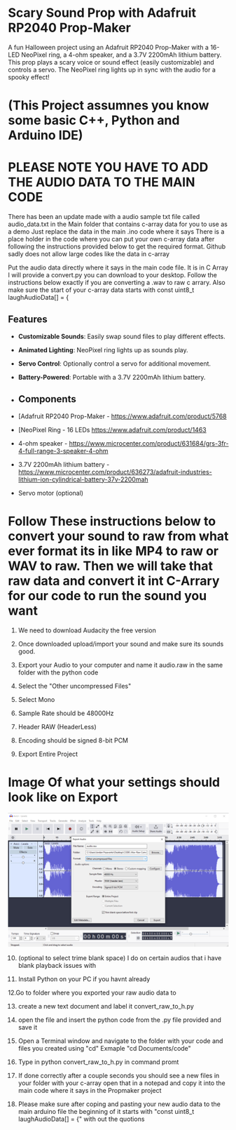 # Scary Sound Prop with Adafruit RP2040 Prop-Maker
A fun Halloween project using an Adafruit RP2040 Prop-Maker with a 16-LED NeoPixel ring, a 4-ohm speaker, and a 3.7V 2200mAh lithium battery. This prop plays a scary voice or sound effect (easily customizable) and controls a servo. The NeoPixel ring lights up in sync with the audio for a spooky effect!

# (This Project assumnes you know some basic C++, Python and Arduino IDE)

# PLEASE NOTE YOU HAVE TO ADD THE AUDIO DATA TO THE MAIN CODE
There has been an update made with a audio sample txt file called audio_data.txt in the Main folder that contains c-array data for you to use as a demo Just replace the data in the main .ino code where it says
There is a place holder in the code where you can put your own c-array data after following the instructions provided below to get the required format. Github sadly does not allow large codes like the data in c-array

Put the audio data directly where it says in the main code file. It is in C Array I will provide a convert.py you can download to your desktop. Follow the instructions below exactly if you are converting a .wav to raw c arrary. Also make sure the start of your c-array data starts with const uint8_t laughAudioData[] = {


## Features
- **Customizable Sounds**: Easily swap sound files to play different effects.
- **Animated Lighting**: NeoPixel ring lights up as sounds play.
- **Servo Control**: Optionally control a servo for additional movement.
- **Battery-Powered**: Portable with a 3.7V 2200mAh lithium battery.

- ## Components
- [Adafruit RP2040 Prop-Maker - https://www.adafruit.com/product/5768
- [NeoPixel Ring - 16 LEDs https://www.adafruit.com/product/1463
- 4-ohm speaker - https://www.microcenter.com/product/631684/grs-3fr-4-full-range-3-speaker-4-ohm
- 3.7V 2200mAh lithium battery - https://www.microcenter.com/product/636273/adafruit-industries-lithium-ion-cylindrical-battery-37v-2200mah
- Servo motor (optional)


# Follow These instructions below to convert your sound to raw from what ever format its in like MP4 to raw or WAV to raw. Then we will take that raw data and convert it int C-Arrary for our code to run the sound you want

1. We need to download Audacity the free version

2. Once downloaded upload/import your sound and make sure its sounds good.

3. Export your Audio to your computer and name it audio.raw in the same folder with the python code

4. Select the "Other uncompressed Files"

5. Select Mono

6. Sample Rate should be 48000Hz

7. Header RAW (HeaderLess)

8. Encoding should be signed 8-bit PCM

9. Export Entire Project
# Image Of what your settings should look like on Export

![Capture of the setup](https://github.com/LordTenderBacon/Scary-Sound-Prop-with-Adafruit-RP2040-Prop-Maker/blob/804db1c28a2784631b4bd8cdda2664431bfb2219/Images/Capture.PNG)


10. (optional to select trime blank space) I do on certain audios that i have blank playback issues with

11. Install Python on your PC if you havnt already

12.Go to folder where you exported your raw audio data to 

13. create a new text document and label it convert_raw_to_h.py

14. open the file and insert the python code from the .py file provided and save it

15. Open a Terminal window and navigate to the folder with your code and files you created using "cd" Exmaple "cd Documents/code"

16. Type in python convert_raw_to_h.py in command promt

17. If done correctly after a couple seconds you should see a new files in your folder with your c-array open that in a notepad and copy it into the main code where it says in the Propmaker project

18.  Please make sure after coping and pasting your new audio data to the main arduino file the beginning of it starts with "const uint8_t laughAudioData[] = {"
with out the quotions 
